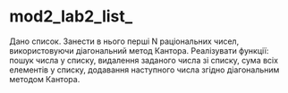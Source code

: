 # mod2_lab2_list_
Дано список. Занести в нього перші N раціональних чисел, використовуючи діагональний
метод Кантора. Реалізувати функції: пошук числа у списку, видалення заданого числа зі списку, сума
всіх елементів у списку, додавання наступного числа згідно діагональним методом Кантора.
